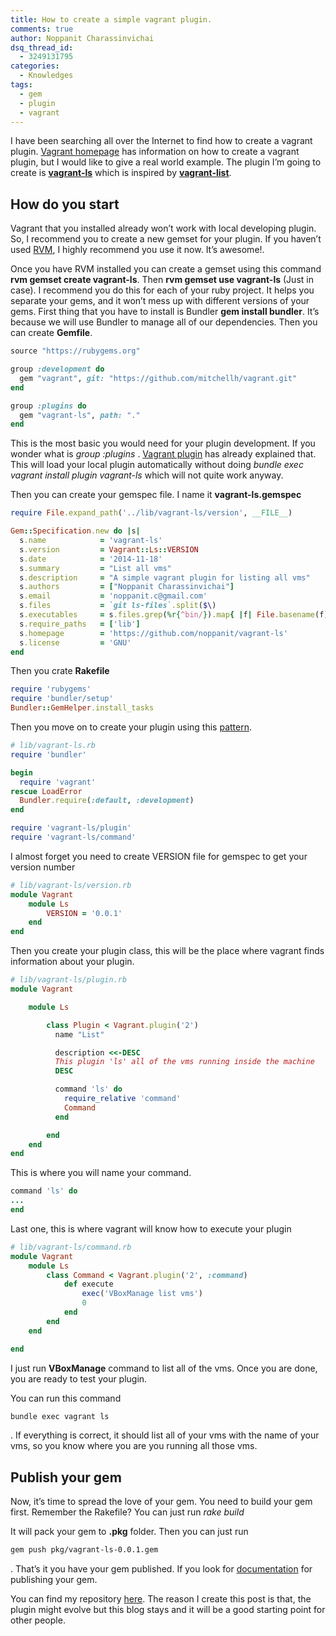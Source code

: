 ```yaml
---
title: How to create a simple vagrant plugin.
comments: true
author: Noppanit Charassinvichai
dsq_thread_id:
  - 3249131795
categories:
  - Knowledges
tags:
  - gem
  - plugin
  - vagrant
---
```

I have been searching all over the Internet to find how to create a vagrant plugin. [Vagrant homepage][1] has information on how to create a vagrant plugin, but I would like to give a real world example. The plugin I&#8217;m going to create is **[vagrant-ls][2]** which is inspired by **[vagrant-list][3]**.

## How do you start

Vagrant that you installed already won&#8217;t work with local developing plugin. So, I recommend you to create a new gemset for your plugin. If you haven&#8217;t used [RVM][4], I highly recommend you use it now. It&#8217;s awesome!.

Once you have RVM installed you can create a gemset using this command **rvm gemset create vagrant-ls**. Then **rvm gemset use vagrant-ls** (Just in case). I recommend you do this for each of your ruby project. It helps you separate your gems, and it won&#8217;t mess up with different versions of your gems. First thing that you have to install is Bundler **gem install bundler**. It&#8217;s because we will use Bundler to manage all of our dependencies. Then you can create **Gemfile**.

``` ruby
source "https://rubygems.org"

group :development do
  gem "vagrant", git: "https://github.com/mitchellh/vagrant.git"
end

group :plugins do
  gem "vagrant-ls", path: "."
end
```

This is the most basic you would need for your plugin development. If you wonder what is *group :plugins*
. [Vagrant plugin][5] has already explained that. This will load your local plugin automatically without doing *bundle exec vagrant install plugin vagrant-ls* which will not quite work anyway. 

Then you can create your gemspec file. I name it **vagrant-ls.gemspec**

``` ruby
require File.expand_path('../lib/vagrant-ls/version', __FILE__)

Gem::Specification.new do |s|
  s.name            = 'vagrant-ls'
  s.version         = Vagrant::Ls::VERSION
  s.date            = '2014-11-18'
  s.summary         = "List all vms"
  s.description     = "A simple vagrant plugin for listing all vms"
  s.authors         = ["Noppanit Charassinvichai"]
  s.email           = 'noppanit.c@gmail.com'
  s.files           = `git ls-files`.split($\)
  s.executables     = s.files.grep(%r{^bin/}).map{ |f| File.basename(f) }
  s.require_paths   = ['lib']
  s.homepage        = 'https://github.com/noppanit/vagrant-ls'
  s.license         = 'GNU'
end
```

Then you crate **Rakefile**

``` ruby
require 'rubygems'
require 'bundler/setup'
Bundler::GemHelper.install_tasks
```

Then you move on to create your plugin using this [pattern][6].

``` ruby
# lib/vagrant-ls.rb
require 'bundler'

begin
  require 'vagrant'
rescue LoadError
  Bundler.require(:default, :development)
end

require 'vagrant-ls/plugin'
require 'vagrant-ls/command'
```

I almost forget you need to create VERSION file for gemspec to get your version number

``` ruby
# lib/vagrant-ls/version.rb
module Vagrant
    module Ls
        VERSION = '0.0.1'
    end
end
```
Then you create your plugin class, this will be the place where vagrant finds information about your plugin.

``` ruby
# lib/vagrant-ls/plugin.rb
module Vagrant

    module Ls

        class Plugin < Vagrant.plugin('2')
          name "List"

          description <<-DESC
          This plugin 'ls' all of the vms running inside the machine
          DESC

          command 'ls' do
            require_relative 'command'
            Command
          end

        end
    end
end
```

This is where you will name your command.

``` ruby
command 'ls' do
...
end
```

Last one, this is where vagrant will know how to execute your plugin

``` ruby
# lib/vagrant-ls/command.rb
module Vagrant
    module Ls
        class Command < Vagrant.plugin('2', :command)
            def execute
                exec('VBoxManage list vms')
                0
            end
        end
    end

end
```

I just run **VBoxManage** command to list all of the vms. Once you are done, you are ready to test your plugin. 

You can run this command

``` bash
bundle exec vagrant ls
```

. If everything is correct, it should list all of your vms with the name of your vms, so you know where you are you running all those vms. 

## Publish your gem

Now, it&#8217;s time to spread the love of your gem. You need to build your gem first. Remember the Rakefile? You can just run *rake build*

It will pack your gem to **.pkg** folder. Then you can just run

``` bash
gem push pkg/vagrant-ls-0.0.1.gem
```

. That&#8217;s it you have your gem published. If you look for [documentation][7] for publishing your gem. 

You can find my repository [here][8]. The reason I create this post is that, the plugin might evolve but this blog stays and it will be a good starting point for other people.

 [1]: https://docs.vagrantup.com/v2/plugins/index.html "vagrant plugin"
 [2]: https://github.com/noppanit/vagrant-ls "vagrant-ls"
 [3]: https://github.com/joshmcarthur/vagrant-list "vagrant-list"
 [4]: http://rvm.io/ "rvm"
 [5]: https://docs.vagrantup.com/v2/plugins/development-basics.html
 [6]: http://guides.rubygems.org/patterns/ "gem pattern"
 [7]: http://guides.rubygems.org/publishing/
 [8]: https://github.com/noppanit/vagrant-ls
